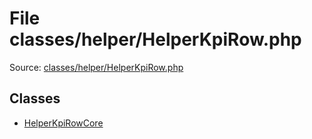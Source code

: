 File classes/helper/HelperKpiRow.php
=========

Source: [classes/helper/HelperKpiRow.php](https://github.com/PrestaShop/PrestaShop/blob/1.6.0.5/classes/helper/HelperKpiRow.php)


Classes
-------

* [HelperKpiRowCore](class.HelperKpiRowCore.md)

